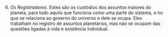 ﻿6. <em>Os Registradores.</em> Estes são os custódios dos assuntos maiores do planeta, para tudo aquilo que funciona como uma parte do sistema, e no que se relaciona ao governo do universo e dele se ocupa. Eles trabalham no registro de assuntos planetários, mas não se ocupam das questões ligadas à vida e existência individual.